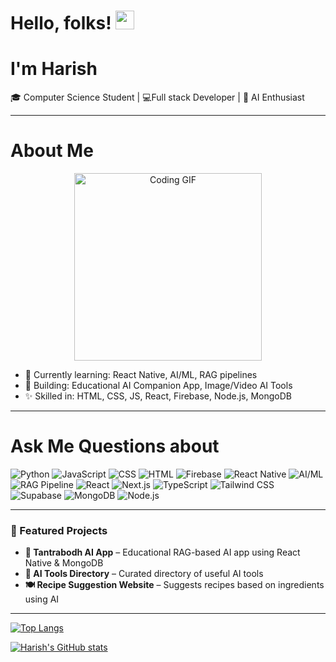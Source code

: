 # Hello, folks! <img src="https://raw.githubusercontent.com/MartinHeinz/MartinHeinz/master/wave.gif" width="30px">

<!-- ![Visitor Count](https://profile-counter.glitch.me/{harishkumar59}/count.svg) -->

<!-- ---  👋-->

#  I'm Harish 
🎓 Computer Science Student | 💻Full stack Developer | 🚀 AI Enthusiast

---

<h1> About Me </h1>

<p align="center">
  <img src="https://media.giphy.com/media/qgQUggAC3Pfv687qPC/giphy.gif" width="300" alt="Coding GIF">
</p>

- 🌱 Currently learning: React Native, AI/ML, RAG pipelines  
- 🔭 Building: Educational AI Companion App, Image/Video AI Tools  
- ✨ Skilled in: HTML, CSS, JS, React, Firebase, Node.js, MongoDB

---

<H1><b>Ask Me Questions about</b></H1>

![Python](https://img.shields.io/badge/python-3670A0?style=for-the-badge&logo=python&logoColor=ffdd54)
![JavaScript](https://img.shields.io/badge/javascript-%23323330.svg?style=for-the-badge&logo=javascript&logoColor=%23F7DF1E)
![CSS](https://img.shields.io/badge/css-%231572B6.svg?style=for-the-badge&logo=css3&logoColor=white)
![HTML](https://img.shields.io/badge/html-%23E34F26.svg?style=for-the-badge&logo=html5&logoColor=white)
![Firebase](https://img.shields.io/badge/firebase-%23039BE5.svg?style=for-the-badge&logo=firebase)
![React Native](https://img.shields.io/badge/React_Native-20232A?style=for-the-badge&logo=react&logoColor=61DAFB)
![AI/ML](https://img.shields.io/badge/AI/ML-grey?style=for-the-badge)
![RAG Pipeline](https://img.shields.io/badge/RAG_Pipeline-grey?style=for-the-badge)
![React](https://img.shields.io/badge/react-%2320232a.svg?style=for-the-badge&logo=react&logoColor=%2361DAFB)
![Next.js](https://img.shields.io/badge/Next.js-black?style=for-the-badge&logo=next.js&logoColor=white)
![TypeScript](https://img.shields.io/badge/TypeScript-007ACC?style=for-the-badge&logo=typescript&logoColor=white)
![Tailwind CSS](https://img.shields.io/badge/tailwindcss-%2338B2AC.svg?style=for-the-badge&logo=tailwind-css&logoColor=white)
![Supabase](https://img.shields.io/badge/Supabase-3ECF8E?style=for-the-badge&logo=supabase&logoColor=white)
![MongoDB](https://img.shields.io/badge/MongoDB-4EA94B?style=for-the-badge&logo=mongodb&logoColor=white)
![Node.js](https://img.shields.io/badge/Node.js-339933?style=for-the-badge&logo=nodedotjs&logoColor=white)

---

### 📌 Featured Projects
- **📱 Tantrabodh AI App** – Educational RAG-based AI app using React Native & MongoDB  
- **🧠 AI Tools Directory** – Curated directory of useful AI tools  
- **🍽️ Recipe Suggestion Website** – Suggests recipes based on ingredients using AI  

---

[![Top Langs](https://github-readme-stats.vercel.app/api/top-langs/?username=harishkumar59&layout=compact)](https://github.com/harishkumar59/harishkumar59)

[![Harish's GitHub stats](https://github-readme-stats.vercel.app/api?username=harishkumar59)](https://github.com/harishkumar59/harishkumar59)
